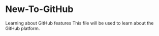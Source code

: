 # New-To-GitHub
Learning about GitHub features
This file will be used to learn about the GitHub platform.
